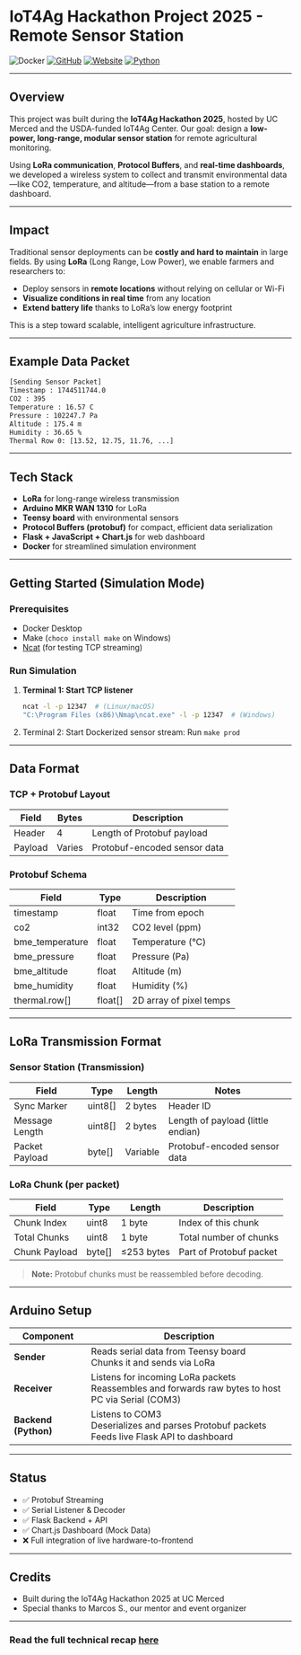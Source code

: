# IoT4Ag Hackathon Project 2025 - Remote Sensor Station

![Docker](https://img.shields.io/badge/docker-%230db7ed.svg?style=for-the-badge&logo=docker&logoColor=white)
[![GitHub](https://img.shields.io/badge/GitHub-ucmercedrobotics-181717.svg?style=flat&logo=github)](https://github.com/ucmercedrobotics)
[![Website](https://img.shields.io/badge/Website-UCMRobotics-5087B2.svg?style=flat&logo=telegram)](https://robotics.ucmerced.edu/)
[![Python](https://img.shields.io/badge/Python-3.10.12-3776AB.svg?style=flat&logo=python&logoColor=white)](https://www.python.org)

---

## Overview

This project was built during the **IoT4Ag Hackathon 2025**, hosted by UC Merced and the USDA-funded IoT4Ag Center. Our goal: design a **low-power, long-range, modular sensor station** for remote agricultural monitoring.

Using **LoRa communication**, **Protocol Buffers**, and **real-time dashboards**, we developed a wireless system to collect and transmit environmental data—like CO2, temperature, and altitude—from a base station to a remote dashboard.

---

## Impact

Traditional sensor deployments can be **costly and hard to maintain** in large fields. By using **LoRa** (Long Range, Low Power), we enable farmers and researchers to:
- Deploy sensors in **remote locations** without relying on cellular or Wi-Fi
- **Visualize conditions in real time** from any location
- **Extend battery life** thanks to LoRa’s low energy footprint

This is a step toward scalable, intelligent agriculture infrastructure.

---

## Example Data Packet
```bash
[Sending Sensor Packet] 
Timestamp : 1744511744.0 
CO2 : 395 
Temperature : 16.57 C 
Pressure : 102247.7 Pa 
Altitude : 175.4 m 
Humidity : 36.65 % 
Thermal Row 0: [13.52, 12.75, 11.76, ...]
```

---

## Tech Stack

- **LoRa** for long-range wireless transmission
- **Arduino MKR WAN 1310** for LoRa
- **Teensy board** with environmental sensors
- **Protocol Buffers (protobuf)** for compact, efficient data serialization
- **Flask + JavaScript + Chart.js** for web dashboard
- **Docker** for streamlined simulation environment

---

## Getting Started (Simulation Mode)

### Prerequisites
- Docker Desktop
- Make (`choco install make` on Windows)
- [Ncat](https://nmap.org/ncat/) (for testing TCP streaming)

### Run Simulation
1. **Terminal 1: Start TCP listener**
   ```bash
   ncat -l -p 12347  # (Linux/macOS)
   "C:\Program Files (x86)\Nmap\ncat.exe" -l -p 12347  # (Windows)
   ```
2. Terminal 2: Start Dockerized sensor stream: Run `make prod`

---

## Data Format

### TCP + Protobuf Layout

| Field   | Bytes | Description                    |
|---------|--------|--------------------------------|
| Header  | 4      | Length of Protobuf payload     |
| Payload | Varies | Protobuf-encoded sensor data   |

### Protobuf Schema

| Field            | Type     | Description                 |
|------------------|----------|-----------------------------|
| timestamp        | float    | Time from epoch             |
| co2              | int32    | CO2 level (ppm)             |
| bme_temperature  | float    | Temperature (°C)            |
| bme_pressure     | float    | Pressure (Pa)               |
| bme_altitude     | float    | Altitude (m)                |
| bme_humidity     | float    | Humidity (%)                |
| thermal.row[]    | float[]  | 2D array of pixel temps     |

---

## LoRa Transmission Format

### Sensor Station (Transmission)

| Field           | Type     | Length    | Notes                                      |
|------------------|----------|-----------|--------------------------------------------|
| Sync Marker      | uint8[]  | 2 bytes   | Header ID                                  |
| Message Length   | uint8[]  | 2 bytes   | Length of payload (little endian)          |
| Packet Payload   | byte[]   | Variable  | Protobuf-encoded sensor data               |

### LoRa Chunk (per packet)

| Field         | Type   | Length      | Description                          |
|---------------|--------|-------------|--------------------------------------|
| Chunk Index   | uint8  | 1 byte      | Index of this chunk                  |
| Total Chunks  | uint8  | 1 byte      | Total number of chunks               |
| Chunk Payload | byte[] | ≤253 bytes  | Part of Protobuf packet              |

> **Note:** Protobuf chunks must be reassembled before decoding.

---

## Arduino Setup

| Component        | Description                                                        |
|------------------|---------------------------------------------------------------------|
| **Sender** | Reads serial data from Teensy board<br>Chunks it and sends via LoRa |
| **Receiver** | Listens for incoming LoRa packets<br>Reassembles and forwards raw bytes to host PC via Serial (COM3) |
| **Backend (Python)** | Listens to COM3<br>Deserializes and parses Protobuf packets<br>Feeds live Flask API to dashboard |

---

## Status
- ✅ Protobuf Streaming
- ✅ Serial Listener & Decoder
- ✅ Flask Backend + API
- ✅ Chart.js Dashboard (Mock Data)
- ❌ Full integration of live hardware-to-frontend

---

## Credits
- Built during the IoT4Ag Hackathon 2025 at UC Merced
- Special thanks to Marcos S., our mentor and event organizer

---

### Read the full technical recap [here](https://laith.vercel.app/blog/iot4ag-hackathon.html/)
